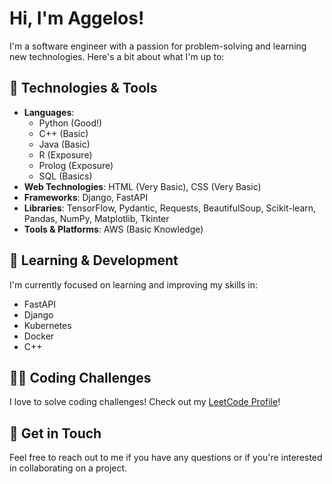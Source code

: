 # Hi, I'm Aggelos!

I'm a software engineer with a passion for problem-solving and learning new technologies. Here's a bit about what I'm up to:

## 🔧 Technologies & Tools
- **Languages**: 
    - Python (Good!)
    - C++ (Basic)
    - Java (Basic)
    - R (Exposure)
    - Prolog (Exposure)
    - SQL (Basics)
- **Web Technologies**: HTML (Very Basic), CSS (Very Basic)
- **Frameworks**: Django, FastAPI
- **Libraries**: TensorFlow, Pydantic, Requests, BeautifulSoup, Scikit-learn, Pandas, NumPy, Matplotlib, Tkinter
- **Tools & Platforms**: AWS (Basic Knowledge)

## 🌱 Learning & Development
I'm currently focused on learning and improving my skills in:
- FastAPI
- Django
- Kubernetes
- Docker
- C++
  
## 👨‍💻 Coding Challenges
I love to solve coding challenges! Check out my [LeetCode Profile](https://leetcode.com/papaggalos/)!

## 💬 Get in Touch
Feel free to reach out to me if you have any questions or if you're interested in collaborating on a project.
